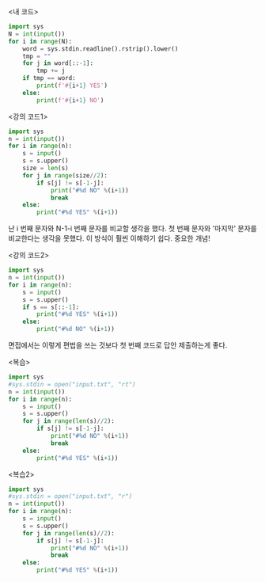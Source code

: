 <내 코드>

```python
import sys
N = int(input())
for i in range(N):
    word = sys.stdin.readline().rstrip().lower()
    tmp = ""
    for j in word[::-1]:
        tmp += j
    if tmp == word:
        print(f'#{i+1} YES')
    else:
        print(f'#{i+1} NO')
```

<강의 코드1>

```python
import sys
n = int(input())
for i in range(n):
    s = input()
    s = s.upper()
    size = len(s)
    for j in range(size//2):
        if s[j] != s[-1-j]:
            print("#%d NO" %(i+1))
            break
    else:
        print("#%d YES" %(i+1))
```

난 i 번째 문자와 N-1-i 번째 문자를 비교할 생각을 했다.
첫 번째 문자와 '마지막' 문자를 비교한다는 생각을 못했다. 이 방식이 훨씬 이해하기 쉽다. 중요한 개념!

<강의 코드2>

```python
import sys
n = int(input())
for i in range(n):
    s = input()
    s = s.upper()
    if s == s[::-1]:
        print("#%d YES" %(i+1))
    else:
        print("#%d NO" %(i+1))
```

면접에서는 이렇게 편법을 쓰는 것보다 첫 번째 코드로 답안 제출하는게 좋다.

<복습>

```python
import sys
#sys.stdin = open("input.txt", "rt")
n = int(input())
for i in range(n):
    s = input()
    s = s.upper()
    for j in range(len(s)//2):
        if s[j] != s[-1-j]:
            print("#%d NO" %(i+1))
            break
    else:
        print("#%d YES" %(i+1))
```

<복습2>

```python
import sys
#sys.stdin = open("input.txt", "r")
n = int(input())
for i in range(n):
    s = input()
    s = s.upper()
    for j in range(len(s)//2):
        if s[j] != s[-1-j]:
            print("#%d NO" %(i+1))
            break
    else:
        print("#%d YES" %(i+1))
```
